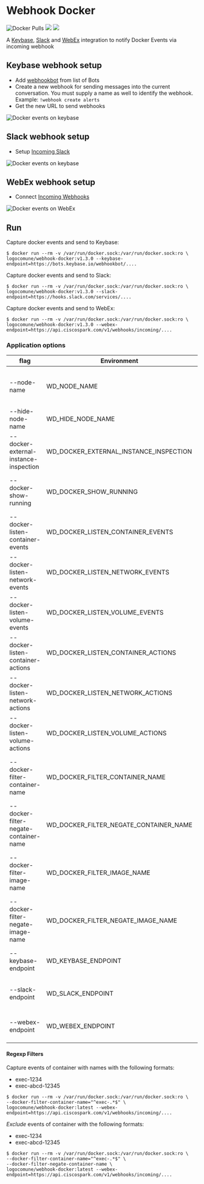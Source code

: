 # Webhook Docker
![Docker Pulls](https://img.shields.io/docker/pulls/logocomune/webhook-docker)
[![](https://images.microbadger.com/badges/version/logocomune/webhook-docker:1.3.0.svg)](https://microbadger.com/images/logocomune/webhook-docker:1.3.0 "Get your own version badge on microbadger.com")
[![](https://images.microbadger.com/badges/image/logocomune/webhook-docker:1.3.0.svg)](https://microbadger.com/images/logocomune/webhook-docker:1.3.0 "Get your own image badge on microbadger.com")


A [Keybase](https://keybase.io), [Slack](https://slack.com) and [WebEx](https://www.webex.com/) integration to notify Docker Events via incoming webhook

## Keybase webhook setup

+ Add [webhookbot](https://keybase.io/webhookbot) from list of Bots
+ Create a new webhook for sending messages into the current conversation. You must supply a name as well to identify the webhook. Example: `!webhook create alerts`
+ Get the new URL to send webhooks

![Docker events on keybase](https://raw.githubusercontent.com/logocomune/webhookdocker/master/_img/keybase.png)

## Slack webhook setup

+ Setup [Incoming Slack](https://my.slack.com/services/new/incoming-webhook)

![Docker events on keybase](https://raw.githubusercontent.com/logocomune/webhookdocker/master/_img/slack.png)


## WebEx webhook setup

+ Connect [Incoming Webhooks](https://apphub.webex.com/teams/applications/incoming-webhooks-cisco-systems)

![Docker events on WebEx](https://raw.githubusercontent.com/logocomune/webhookdocker/master/_img/webex.png)


## Run

Capture docker events and send to Keybase:

```shell
$ docker run --rm -v /var/run/docker.sock:/var/run/docker.sock:ro \
logocomune/webhook-docker:v1.3.0 --keybase-endpoint=https://bots.keybase.io/webhookbot/....
```



Capture docker events and send to Slack:
```shell
$ docker run --rm -v /var/run/docker.sock:/var/run/docker.sock:ro \
logocomune/webhook-docker:v1.3.0 --slack-endpoint=https://hooks.slack.com/services/....
```

Capture docker events and send to WebEx:
```shell
$ docker run --rm -v /var/run/docker.sock:/var/run/docker.sock:ro \
logocomune/webhook-docker:v1.3.0 --webex-endpoint=https://api.ciscospark.com/v1/webhooks/incoming/....
```


### Application options

| flag | Environment |type | Default | |
| --- | --- | --- | --- | --- |
| --node-name | WD_NODE_NAME |String| | Node name. If empty use the hostname |
| --hide-node-name | WD_HIDE_NODE_NAME |Boolean| false | Node name is omitted |
| --docker-external-instance-inspection | WD_DOCKER_EXTERNAL_INSTANCE_INSPECTION  | String | Add an external inspection url. Eg: https://myhost.ext/inspection/#/containers/__ID__|
| --docker-show-running | WD_DOCKER_SHOW_RUNNING | Boolean | false | Send running container to webhook |
| --docker-listen-container-events | WD_DOCKER_LISTEN_CONTAINER_EVENTS | Boolean | true | Listen for container events |
| --docker-listen-network-events | WD_DOCKER_LISTEN_NETWORK_EVENTS | Boolean | true | Listen for network events | 
| --docker-listen-volume-events |WD_DOCKER_LISTEN_VOLUME_EVENTS | Boolean | true | Listen for volume events | 
| --docker-listen-container-actions | WD_DOCKER_LISTEN_CONTAINER_ACTIONS| Strings separated by ; | attach;create;destroy;detach;die;kill;oom;pause;rename;restart;start;stop;unpause;update | Docker container events  |
| --docker-listen-network-actions | WD_DOCKER_LISTEN_NETWORK_ACTIONS | Strings separated by ; | create;connect;destroy;disconnect;remove | Docker network events |
| --docker-listen-volume-actions | WD_DOCKER_LISTEN_VOLUME_ACTIONS |  Strings separated by ; |  create;destroy;mount;unmount | Docker volume events |
| --docker-filter-container-name | WD_DOCKER_FILTER_CONTAINER_NAME | Regexp | |Filter events by container name (default all) |
| --docker-filter-negate-container-name | WD_DOCKER_FILTER_NEGATE_CONTAINER_NAME | Boolean | false | Negate the filter of container name |
| --docker-filter-image-name | WD_DOCKER_FILTER_IMAGE_NAME | Regexp | |Filter events by image name (default all) | 
| --docker-filter-negate-image-name | WD_DOCKER_FILTER_NEGATE_IMAGE_NAME | Boolean | false | Negate the filter of image name |
| --keybase-endpoint | WD_KEYBASE_ENDPOINT | String | |  Keybase endpoint for webhook | 
| --slack-endpoint | WD_SLACK_ENDPOINT | String | | Slack endpoint for webhook |
| --webex-endpoint | WD_WEBEX_ENDPOINT | String | | WebEx endpoint for webhook |

#### Regexp Filters

Capture events of container with names with the following formats:
+ exec-1234
+ exec-abcd-12345

```shell
$ docker run --rm -v /var/run/docker.sock:/var/run/docker.sock:ro \
--docker-filter-container-name="^exec-.*$" \
logocomune/webhook-docker:latest --webex-endpoint=https://api.ciscospark.com/v1/webhooks/incoming/....
```

*Exclude* events of container with the following formats:
+ exec-1234
+ exec-abcd-12345

```shell
$ docker run --rm -v /var/run/docker.sock:/var/run/docker.sock:ro \
--docker-filter-container-name="^exec-.*$" \
--docker-filter-negate-container-name \
logocomune/webhook-docker:latest --webex-endpoint=https://api.ciscospark.com/v1/webhooks/incoming/....
```


